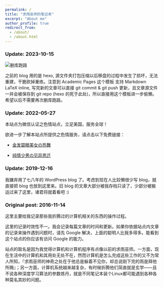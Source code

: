 ```yaml
---
permalink: /
title: "求雨巫师的笔记本"
excerpt: "About me"
author_profile: true
redirect_from: 
  - /about/
  - /about.html
---
```


### Update: 2023-10-15

![删库跑路](https://enigmahuang.github.io/images/shankupaolu.png)

之前的 blog 用的是 hexo, 源文件夹打包压缩以后移盘的过程中发生了损坏，无法重建，干脆砍掉重练。注意到 Academic Pages 这个模板 支持 Markdown LaTeX inline, 写完新的文章可以直接 git commit & git push 更新，且文章源文件一并会被保存到 git repo (hexo 的死于此处)，所以直接用这个模板进一步偷懒。希望以后不需要再次删库跑路。

### Update: 2022-05-27

本站点为微信认证之色情站点，立足美国，服务全球！

欲进一步了解本站点所提供之色情服务，请点击以下免费链接：

* [金发碧眼美女の热舞](https://www.youtube.com/watch?v=dQw4w9WgXcQ)

* [纯情少男の见异思迁](https://www.acfun.cn/v/ac49890)

### Update: 2019-12-16

我嫌弃用了七八年的 WordPress blog 了。考虑到现在人比较懒很少写 blog，就直接把 blog 也放到这里来。旧 blog 的文章大部分被我存档只读了，少部分被搬运过来了这里，诸君将就着看吧 :)

### Original post: 2016-11-14

这里主要给我记录那些我折腾过的计算机相关的东西的操作过程。

这里的记录时效性不一。我会记录每篇文章的时间和更新。如果你依据站点内文章的记录来操作遇到问题时，请先 Google 解决，上面的聪明人比我多得多。能看到这个站点的你应该有访问 Google 的能力。

站点的取名是因为我觉得计算机和计算机程序有点像以前的求雨巫师。一方面，现在生活中的计算机和其用处无处不在，然而计算机是怎么完成这些工作的又不为常人所知，『求雨巫师的神奇之处在于他总是躲着不见你，却总说刚下完的雨是拜他所赐』；另一方面，计算机系统越来越复杂，有时候折腾他们简直就是玄学——且不说各种深度学习算法的参数炼丹，就是不同笔记本装个Linux都可能遇到各种各种莫名其妙的问题。
